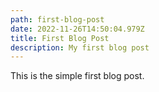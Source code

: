 ```yaml
---
path: first-blog-post
date: 2022-11-26T14:50:04.979Z
title: First Blog Post
description: My first blog post
---
```

T﻿his is the simple first blog post.